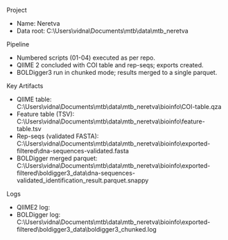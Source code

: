 ﻿Project
- Name: Neretva
- Data root: C:\Users\vidna\Documents\mtb\data\mtb_neretva

Pipeline
- Numbered scripts (01-04) executed as per repo.
- QIIME 2 concluded with COI table and rep-seqs; exports created.
- BOLDigger3 run in chunked mode; results merged to a single parquet.

Key Artifacts
- QIIME table: C:\Users\vidna\Documents\mtb\data\mtb_neretva\bioinfo\COI-table.qza
- Feature table (TSV): C:\Users\vidna\Documents\mtb\data\mtb_neretva\bioinfo\feature-table.tsv
- Rep-seqs (validated FASTA): C:\Users\vidna\Documents\mtb\data\mtb_neretva\bioinfo\exported-filtered\dna-sequences-validated.fasta
- BOLDigger merged parquet: C:\Users\vidna\Documents\mtb\data\mtb_neretva\bioinfo\exported-filtered\boldigger3_data\dna-sequences-validated_identification_result.parquet.snappy

Logs
- QIIME2 log: 
- BOLDigger log: C:\Users\vidna\Documents\mtb\data\mtb_neretva\bioinfo\exported-filtered\boldigger3_data\boldigger3_chunked.log
